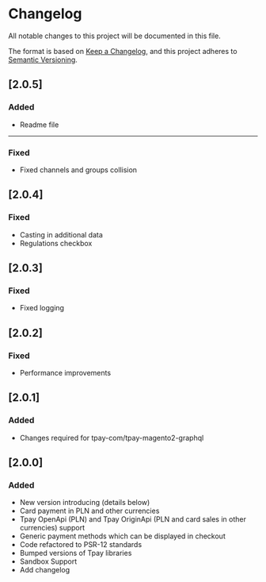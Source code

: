 # Changelog
All notable changes to this project will be documented in this file.

The format is based on [Keep a Changelog](https://keepachangelog.com/en/1.0.0/),
and this project adheres to [Semantic Versioning](https://semver.org/spec/v2.0.0.html).

## [2.0.5]
### Added
- Readme file
---
### Fixed
- Fixed channels and groups collision 

## [2.0.4]
### Fixed
- Casting in additional data
- Regulations checkbox
  
## [2.0.3]
### Fixed
- Fixed logging

## [2.0.2]
### Fixed
- Performance improvements

## [2.0.1]
### Added
- Changes required for tpay-com/tpay-magento2-graphql

## [2.0.0]
### Added
- New version introducing (details below)
- Card payment in PLN and other currencies
- Tpay OpenApi (PLN) and Tpay OriginApi (PLN and card sales in other currencies) support
- Generic payment methods which can be displayed in checkout
- Code refactored to PSR-12 standards
- Bumped versions of Tpay libraries
- Sandbox Support
- Add changelog
